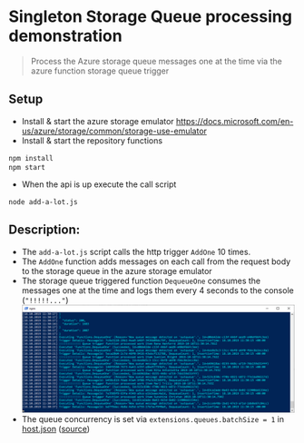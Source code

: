 # Singleton Storage Queue processing demonstration
> Process the Azure storage queue messages one at the time via the azure function storage queue trigger

## Setup
* Install & start the azure storage emulator https://docs.microsoft.com/en-us/azure/storage/common/storage-use-emulator
* Install & start the repository functions 
````
npm install
npm start
````
* When the api is up execute the call script
```
node add-a-lot.js
``` 

## Description:
* The `add-a-lot.js` script calls the http trigger `AddOne` 10 times. 
* The `AddOne` function adds messages on each call from the request body to the storage queue in the azure storage emulator
* The storage queue triggered function `DequeueOne` consumes the messages one at the time and logs them every 4 seconds to the console (`"!!!!!..."`)
![](./docs/functions-log.png)
* The queue concurrency is set via `extensions.queues.batchSize = 1` in [host.json](./host.json) ([source](https://github.com/Azure/azure-functions-host/wiki/host.json))
